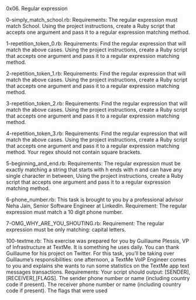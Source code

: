 0x06. Regular expression

0-simply_match_school.rb: Requirements: The regular expression must match School. Using the project instructions, create a Ruby script that accepts one argument and pass it to a regular expression matching method.

1-repetition_token_0.rb: Requirements: Find the regular expression that will match the above cases. Using the project instructions, create a Ruby script that accepts one argument and pass it to a regular expression matching method.

2-repetition_token_1.rb: Requirements: Find the regular expression that will match the above cases. Using the project instructions, create a Ruby script that accepts one argument and pass it to a regular expression matching method.

3-repetition_token_2.rb: Requirements: Find the regular expression that will match the above cases. Using the project instructions, create a Ruby script that accepts one argument and pass it to a regular expression matching method.

4-repetition_token_3.rb: Requirements: Find the regular expression that will match the above cases. Using the project instructions, create a Ruby script that accepts one argument and pass it to a regular expression matching method. Your regex should not contain square brackets.

5-beginning_and_end.rb: Requirements: The regular expression must be exactly matching a string that starts with h ends with n and can have any single character in between, Using the project instructions, create a Ruby script that accepts one argument and pass it to a regular expression matching method.

6-phone_number.rb: This task is brought to you by a professional advisor Neha Jain, Senior Software Engineer at LinkedIn. Requirement: The regular expression must match a 10 digit phone number.

7-OMG_WHY_ARE_YOU_SHOUTING.rb: Requirement: The regular expression must be only matching: capital letters.

100-textme.rb: This exercise was prepared for you by Guillaume Plessis, VP of Infrastructure at TextMe. It is something he uses daily. You can thank Guillaume for his project on Twitter. For this task, you’ll be taking over Guillaume’s responsibilities: one afternoon, a TextMe VoIP Engineer comes to you and explains she wants to run some statistics on the TextMe app text messages transactions. Requirements: Your script should output: [SENDER],[RECEIVER],[FLAGS]. The sender phone number or name (including country code if present). The receiver phone number or name (including country code if present). The flags that were used
